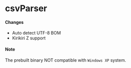 # csvParser

#### Changes

+ Auto detect UTF-8 BOM
+ Kirikiri Z support

#### Note

The prebuilt binary NOT compatible with `Windows XP` system.

